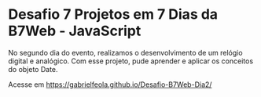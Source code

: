 # Desafio 7 Projetos em 7 Dias da B7Web - JavaScript

No segundo dia do evento, realizamos o desenvolvimento de um relógio digital e analógico. Com esse projeto, pude aprender e aplicar os conceitos do objeto Date.

Acesse em https://gabrielfeola.github.io/Desafio-B7Web-Dia2/
